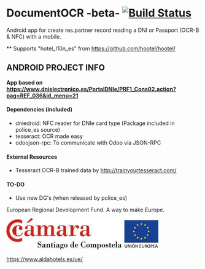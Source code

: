 # DocumentOCR -beta- [![Build Status](https://travis-ci.org/Tardo/DocumentOCR.svg?branch=master)](https://travis-ci.org/Tardo/DocumentOCR)

Android app for create res.partner record reading a DNI or Passport (OCR-B & NFC) with a mobile.

** Supports "hotel_l10n_es" from https://github.com/hootel/hootel/


## ANDROID PROJECT INFO

**App based on https://www.dnielectronico.es/PortalDNIe/PRF1_Cons02.action?pag=REF_036&id_menu=21**

#### Dependencies (included)
  - dniedroid: NFC reader for DNIe card type (Package included in police_es source)
  - tesseract: OCR made easy
  - odoojson-rpc: To communicate with Odoo via JSON-RPC

#### External Resources
  - Tesseract OCR-B trained data by http://trainyourtesseract.com/

#### TO-DO
  - Use new DG's (when released by police_es)


European Regional Development Fund. A way to make Europe.

![ccs] ![ue]

https://www.aldahotels.es/ue/

[ccs]: app/src/main/res/drawable/ccs.png "Camara Comercio Santiago de Compostela"
[ue]: app/src/main/res/drawable/ue.png "Unión Europea"
